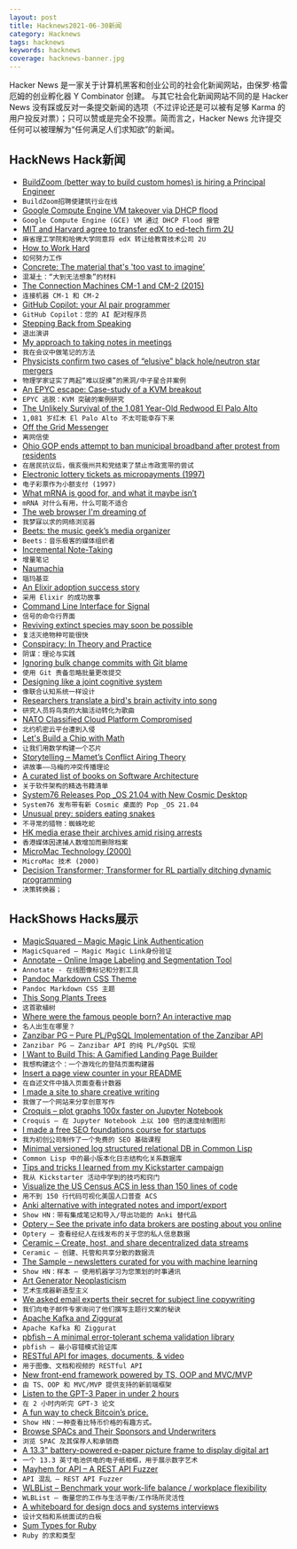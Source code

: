 ```yaml
---
layout: post
title: Hacknews2021-06-30新闻
category: Hacknews
tags: hacknews
keywords: hacknews
coverage: hacknews-banner.jpg
---
```


Hacker News 是一家关于计算机黑客和创业公司的社会化新闻网站，由保罗·格雷厄姆的创业孵化器 Y Combinator 创建。
与其它社会化新闻网站不同的是 Hacker News 没有踩或反对一条提交新闻的选项（不过评论还是可以被有足够 Karma 的用户投反对票）；只可以赞或是完全不投票。简而言之，Hacker News 允许提交任何可以被理解为“任何满足人们求知欲”的新闻。

## HackNews Hack新闻


- [BuildZoom (better way to build custom homes) is hiring a Principal Engineer](https://jobs.lever.co/buildzoom)
- `BuildZoom招聘使建筑行业在线`
- [Google Compute Engine VM takeover via DHCP flood](https://github.com/irsl/gcp-dhcp-takeover-code-exec)
- `Google Compute Engine (GCE) VM 通过 DHCP Flood 接管`
- [MIT and Harvard agree to transfer edX to ed-tech firm 2U](https://news.mit.edu/2021/mit-harvard-transfer-edx-2u-0629)
- `麻省理工学院和哈佛大学同意将 edX 转让给教育技术公司 2U`
- [How to Work Hard](http://paulgraham.com/hwh.html)
- `如何努力工作`
- [Concrete: The material that's 'too vast to imagine'](https://www.bbc.com/future/article/20210628-concrete-the-material-that-defines-our-age)
- `混凝土：“大到无法想象”的材料`
- [The Connection Machines CM-1 and CM-2 (2015)](https://tamikothiel.com/cm/)
- `连接机器 CM-1 和 CM-2`
- [GitHub Copilot: your AI pair programmer](https://copilot.github.com/)
- `GitHub Copilot：您的 AI 配对程序员`
- [Stepping Back from Speaking](https://martinfowler.com/articles/202106-reducing-speaking.html)
- `退出演讲`
- [My approach to taking notes in meetings](https://blog.witful.com/how-i-take-notes-in-meetings/)
- `我在会议中做笔记的方法`
- [Physicists confirm two cases of “elusive” black hole/neutron star mergers](https://arstechnica.com/science/2021/06/physicists-confirm-two-cases-of-elusive-black-hole-neutron-star-mergers/)
- `物理学家证实了两起“难以捉摸”的黑洞/中子星合并案例`
- [An EPYC escape: Case-study of a KVM breakout](https://googleprojectzero.blogspot.com/2021/06/an-epyc-escape-case-study-of-kvm.html)
- `EPYC 逃脱：KVM 突破的案例研究`
- [The Unlikely Survival of the 1,081 Year-Old Redwood El Palo Alto](https://www.nytimes.com/2021/06/26/us/palo-alto-redwood.html)
- `1,081 岁红木 El Palo Alto 不太可能幸存下来`
- [Off the Grid Messenger](https://github.com/TrevorAttema/OTGMessenger)
- `离网信使`
- [Ohio GOP ends attempt to ban municipal broadband after protest from residents](https://arstechnica.com/tech-policy/2021/06/ohio-gop-ends-attempt-to-ban-municipal-broadband-after-protest-from-residents/)
- `在居民抗议后，俄亥俄州共和党结束了禁止市政宽带的尝试`
- [Electronic lottery tickets as micropayments (1997)](https://fermatslibrary.com/s/electronic-lottery-tickets-as-micropayments)
- `电子彩票作为小额支付 (1997)`
- [What mRNA is good for, and what it maybe isn’t](https://blogs.sciencemag.org/pipeline/archives/2021/06/29/what-mrna-is-good-for-and-what-it-maybe-isnt)
- `mRNA 对什么有用，什么可能不适合`
- [The web browser I'm dreaming of](https://dustri.org/b/the-web-browser-im-dreaming-of.html)
- `我梦寐以求的网络浏览器`
- [Beets: the music geek’s media organizer](https://beets.io/)
- `Beets：音乐极客的媒体组织者`
- [Incremental Note-Taking](https://thesephist.com/posts/inc/)
- `增量笔记`
- [Naumachia](https://en.wikipedia.org/wiki/Naumachia)
- `瑙玛基亚`
- [An Elixir adoption success story](https://www.thegreatcodeadventure.com/an-elixir-adoption-success-story/)
- `采用 Elixir 的成功故事`
- [Command Line Interface for Signal](https://github.com/AsamK/signal-cli)
- `信号的命令行界面`
- [Reviving extinct species may soon be possible](https://www.economist.com/technology-quarterly/2021/06/15/reviving-extinct-species-may-soon-be-possible)
- `复活灭绝物种可能很快`
- [Conspiracy: In Theory and Practice](https://edwardsnowden.substack.com/p/conspiracy-pt1)
- `阴谋：理论与实践`
- [Ignoring bulk change commits with Git blame](https://www.moxio.com/blog/43/ignoring-bulk-change-commits-with-git-blame)
- `使用 Git 责备忽略批量更改提交`
- [Designing like a joint cognitive system](https://surfingcomplexity.blog/2021/06/20/designing-like-a-joint-cognitive-system/)
- `像联合认知系统一样设计`
- [Researchers translate a bird's brain activity into song](https://www.eurekalert.org/pub_releases/2021-06/uoc--rta061321.php)
- `研究人员将鸟类的大脑活动转化为歌曲`
- [NATO Classified Cloud Platform Compromised](https://ddosecrets.substack.com/p/exclusive-nato-classified-cloud-platform)
- `北约机密云平台遭到入侵`
- [Let's Build a Chip with Math](https://digitstodollars.com/2021/05/28/lets-build-a-chip-with-math)
- `让我们用数学构建一个芯片`
- [Storytelling – Mamet’s Conflict Airing Theory](https://www.ribbonfarm.com/2021/06/17/storytelling-mamets-conflict-airing-theory/)
- `讲故事——马梅的冲突传播理论`
- [A curated list of books on Software Architecture](https://github.com/mhadidg/software-architecture-books)
- `关于软件架构的精选书籍清单`
- [System76 Releases Pop _OS 21.04 with New Cosmic Desktop](https://blog.system76.com/post/655369428109869056/popos-2104-a-release-of-cosmic-proportions)
- `System76 发布带有新 Cosmic 桌面的 Pop _OS 21.04`
- [Unusual prey: spiders eating snakes](https://www.unibas.ch/en/News-Events/News/Uni-Research/snake-eating-spiders.html)
- `不寻常的猎物：蜘蛛吃蛇`
- [HK media erase their archives amid rising arrests](https://asiatimes.com/2021/06/hk-media-erase-their-archives-amid-rising-arrests/)
- `香港媒体因逮捕人数增加而删除档案`
- [MicroMac Technology (2000)](https://www.micromac.com/index.html)
- `MicroMac 技术 (2000)`
- [Decision Transformer; Transformer for RL partially ditching dynamic programming](https://mchromiak.github.io/articles/2021/Jun/01/Decision-Transformer-Reinforcement-Learning-via-Sequence-Modeling-RL-as-sequence/)
- `决策转换器；`


## HackShows Hacks展示

- [ MagicSquared – Magic Magic Link Authentication](https://magicsquared.net/)
- `MagicSquared – Magic Magic Link身份验证`
- [ Annotate – Online Image Labeling and Segmentation Tool](https://annotate.pixlab.io/)
- `Annotate - 在线图像标记和分割工具`
- [ Pandoc Markdown CSS Theme](https://jez.io/pandoc-markdown-css-theme/)
- `Pandoc Markdown CSS 主题`
- [ This Song Plants Trees](https://thisSongPlantsTrees.com)
- `这首歌植树`
- [ Where were the famous people born? An interactive map](https://com-480-data-visualization.github.io/data-visualization-project-2021-famousworld/)
- `名人出生在哪里？`
- [ Zanzibar PG – Pure PL/PgSQL Implementation of the Zanzibar API](https://github.com/josephglanville/zanzibar-pg)
- `Zanzibar PG – Zanzibar API 的纯 PL/PgSQL 实现`
- [ I Want to Build This: A Gamified Landing Page Builder](http://iwanttobuildthis.com/)
- `我想构建这个：一个游戏化的登陆页面构建器`
- [ Insert a page view counter in your README](https://github.com/victorqribeiro/imageCounter)
- `在自述文件中插入页面查看计数器`
- [ I made a site to share creative writing](https://prosepen.com)
- `我做了一个网站来分享创意写作`
- [ Croquis – plot graphs 100x faster on Jupyter Notebook](https://github.com/yongjik/croquis)
- `Croquis – 在 Jupyter Notebook 上以 100 倍的速度绘制图形`
- [ I made a free SEO foundations course for startups](https://zenacademy.com.au/course/seo-foundations/)
- `我为初创公司制作了一个免费的 SEO 基础课程`
- [ Minimal versioned log structured relational DB in Common Lisp](https://github.com/codr7/whirlog)
- `Common Lisp 中的最小版本化日志结构化关系数据库`
- [ Tips and tricks I learned from my Kickstarter campaign](https://anchor.fm/wannabentrepreneur/episodes/49---Tips-and-tricks-for-a-successful-Kickstarter-campaign-e12o20i)
- `我从 Kickstarter 活动中学到的技巧和窍门`
- [ Visualize the US Census ACS in less than 150 lines of code](https://robon.shinyapps.io/acs_explorer/)
- `用不到 150 行代码可视化美国人口普查 ACS`
- [ Anki alternative with integrated notes and import/export](https://get21stnight.com/)
- `Show HN：带有集成笔记和导入/导出功能的 Anki 替代品`
- [ Optery – See the private info data brokers are posting about you online](https://www.optery.com/introducing-optery-remove-yourself-from-150-people-search-sites-like-truthfinder-mylife-radaris-socialcatfish-spokeo-whitepages/)
- `Optery – 查看经纪人在线发布的关于您的私人信息数据`
- [ Ceramic – Create, host, and share decentralized data streams](https://ceramic.network/)
- `Ceramic – 创建、托管和共享分散的数据流`
- [ The Sample – newsletters curated for you with machine learning](https://sample.findka.com/?ref=showhn)
- `Show HN：样本 – 使用机器学习为您策划的时事通讯`
- [ Art Generator Neoplasticism](https://github.com/andronov04/mondrian-art)
- `艺术生成器新造型主义`
- [ We asked email experts their secret for subject line copywriting](https://www.mailmodo.com/ebook/subject-line/)
- `我们向电子邮件专家询问了他们撰写主题行文案的秘诀`
- [ Apache Kafka and Ziggurat](http://hariomgaur.in/2021/06/06/consume-from-kafka.html)
- `Apache Kafka 和 Ziggurat`
- [ pbfish – A minimal error-tolerant schema validation library](https://github.com/ouromoros/pbfish)
- `pbfish – 最小容错模式验证库`
- [ RESTful API for images, documents, & video](https://massless.io/media-api/)
- `用于图像、文档和视频的 RESTful API`
- [ New front-end framework powered by TS, OOP and MVC/MVP](https://github.com/alexeyoganezov/oldskull)
- `由 TS、OOP 和 MVC/MVP 提供支持的新前端框架`
- [ Listen to the GPT-3 Paper in under 2 hours](https://www.winterdelta.com/language-models-are-few-shot-learners)
- `在 2 小时内听完 GPT-3 论文`
- [ A fun way to check Bitcoin’s price.](https://bitcointemp.com)
- `Show HN：一种查看比特币价格的有趣方式。`
- [ Browse SPACs and Their Sponsors and Underwriters](https://embarc.com/capital/spac)
- `浏览 SPAC 及其保荐人和承销商`
- [ A 13.3" battery-powered e-paper picture frame to display digital art](https://blog.framelabs.eu/evolution/)
- `一个 13.3 英寸电池供电的电子纸相框，用于展示数字艺术`
- [ Mayhem for API – A REST API Fuzzer](https://mayhem4api.forallsecure.com/signup)
- `API 混乱 – REST API Fuzzer`
- [ WLBList – Benchmark your work-life balance / workplace flexibility](https://wlblist.com/)
- `WLBList – 衡量您的工作与生活平衡/工作场所灵活性`
- [ A whiteboard for design docs and systems interviews](https://app.tryeraser.com)
- `设计文档和系统面试的白板`
- [ Sum Types for Ruby](https://github.com/nahiluhmot/sums_up)
- `Ruby 的求和类型`

